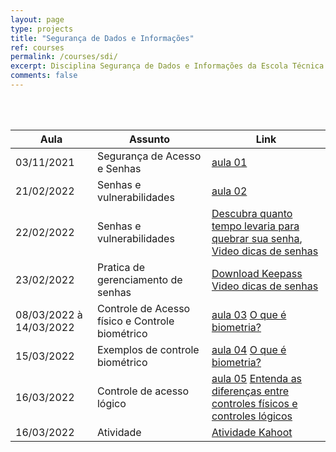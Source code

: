 ```yaml
---
layout: page
type: projects
title: "Segurança de Dados e Informações"
ref: courses
permalink: /courses/sdi/
excerpt: Disciplina Segurança de Dados e Informações da Escola Técnica Estadual Governador Eduardo Campos, São bento do Una-PE.
comments: false
---
```

<br/>

<br/>

| Aula | Assunto | Link |
| --- | ------- | --- |
| 03/11/2021 | Segurança de Acesso e Senhas | <a href="{{ site.url }}/assets/arquivos/sdi/aula01.pdf" target="blank" class="btn">aula 01</a>|
| 21/02/2022 | Senhas e vulnerabilidades |  <a href="{{ site.url }}/assets/arquivos/sdi/aula02.pdf" target="blank" class="btn">aula 02</a> |
| 22/02/2022 | Senhas e vulnerabilidades |  <a href="https://www.security.org/how-secure-is-my-password/" target="blank" class="btn">Descubra quanto tempo levaria para quebrar sua senha</a>, <a href="https://www.security.org/how-secure-is-my-password/" target="blank" class="btn">Video dicas de senhas</a>|
| 23/02/2022 | Pratica de gerenciamento de senhas | <a href="https://megalink.dl.sourceforge.net/project/keepass/KeePass%202.x/2.50/KeePass-2.50.zip" target="blank" class="btn">Download Keepass</a> <a href="https://www.youtube.com/watch?v=NWlo_K4W_4g&ab_channel=RobertOtavio" target="blank" class="btn">Video dicas de senhas</a> |
| 08/03/2022 à 14/03/2022 | Controle de Acesso físico e Controle biométrico | <a href="{{ site.url }}/assets/arquivos/sdi/aula03.pdf" target="blank" class="btn">aula 03</a> <a href="https://youtu.be/0XfwcZ6WOsU" target="blank" class="btn">O que é biometria?</a>
| 15/03/2022 | Exemplos de controle biométrico |  <a href="{{ site.url }}/assets/arquivos/sdi/aula04.pdf" target="blank" class="btn">aula 04</a> <a href="https://youtu.be/0XfwcZ6WOsU" target="blank" class="btn">O que é biometria?</a> 
| 16/03/2022 | Controle de acesso lógico |  <a href="{{ site.url }}/assets/arquivos/sdi/aula05.pdf" target="blank" class="btn">aula 05</a> <a href="https://www.telium.com.br/blog/entenda-as-diferencas-entre-controles-fisicos-e-controles-logicos-de-uma-vez-por-todas" target="blank" class="btn">Entenda as diferenças entre controles físicos e controles lógicos</a> 
| 16/03/2022 | Atividade |  <a href="https://create.kahoot.it/share/atividade-de-sdi/71e40f01-6b9b-474a-9cab-349d24aabe07" target="blank" class="btn">Atividade Kahoot</a> 


